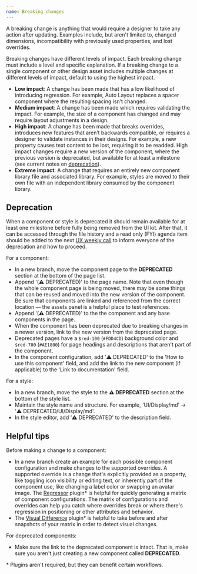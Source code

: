 ```yaml
---
name: Breaking changes
---
```


A breaking change is anything that would require a designer to take any action after updating. Examples include, but aren't limited to, changed dimensions, incompatibility with previously used properties, and lost overrides.

Breaking changes have different levels of impact. Each breaking change must include a level and specific explanation. If a breaking change to a single component or other design asset includes multiple changes at different levels of impact, default to using the highest impact.

- **Low impact**: A change has been made that has a low likelihood of introducing regression. For example, Auto Layout replaces a spacer component where the resulting spacing isn’t changed.
- **Medium impact**: A change has been made which requires validating the impact. For example, the size of a component has changed and may require layout adjustments in a design.
- **High impact**: A change has been made that breaks overrides, introduces new features that aren’t backwards compatible, or requires a designer to validate instances in their designs. For example, a new property causes text content to be lost, requiring it to be readded. High impact changes require a new version of the component, where the previous version is deprecated, but available for at least a milestone (see current notes on [deprecation](#deprecation)).
- **Extreme impact**: A change that requires an entirely new component library file and associated library. For example, styles are moved to their own file with an independent library consumed by the component library.

## Deprecation

When a component or style is deprecated it should remain available for at least one milestone before fully being removed from the UI kit. After that, it can be accessed through the file history and a read only (FYI) agenda item should be added to the next [UX weekly call](https://docs.google.com/document/d/1Y_t6Oq4vqwA2eHPaXx0H6HkZiZ4um_lWHsqJIDstnEE) to inform everyone of the deprecation and how to proceed.

For a component:

- In a new branch, move the component page to the **DEPRECATED** section at the bottom of the page list.
- Append '(⚠️ DEPRECATED)' to the page name. Note that even though the whole component page is being moved, there may be some things that can be reused and moved into the new version of the component. Be sure that components are linked and referenced from the correct location — the assets panel is a helpful place to test references.
- Append '(⚠️ DEPRECATED)' to the the component and any base components in the page.
- When the component has been deprecated due to breaking changes in a newer version, link to the new version from the deprecated page.
- Deprecated pages have a `$red-100` (`#FDD4CD`) background color and `$red-700` (`#AE1800`) for page headings and descriptions that aren't part of the component.
- In the component configuration, add '⚠️ DEPRECATED' to the 'How to use this component' field, and add the link to the new component (if applicable) to the 'Link to documentation' field.

For a style:

- In a new branch, move the style to the **⚠️ DEPRECATED** section at the bottom of the style list.
- Maintain the style name and structure. For example, 'UI/Display/md' → '⚠️ DEPRECATED/UI/Display/md'.
- In the style editor, add '⚠️ DEPRECATED' to the description field.

## Helpful tips

Before making a change to a component:

- In a new branch create an example for each possible component configuration and make changes to the supported overrides. A supported override is a change that's explicitly provided as a property, like toggling icon visibility or editing text, or inherently part of the component use, like changing a label color or swapping an avatar image. The [Regressor](https://www.figma.com/community/plugin/1213220990852681773) plugin\* is helpful for quickly generating a matrix of component configurations. The matrix of configurations and overrides can help you catch where overrides break or where there's regression in positioning or other attributes and behavior.
- The [Visual Difference](https://www.figma.com/community/plugin/1077953882260191737) plugin\* is helpful to take before and after snapshots of your matrix in order to detect visual changes.

For deprecated components:

- Make sure the link to the deprecated component is intact. That is, make sure you aren't just creating a new component called **DEPRECATED**.

\* Plugins aren't required, but they can benefit certain workflows.
